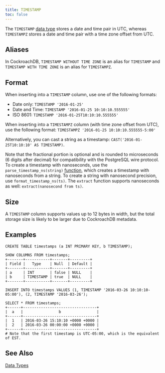 ```yaml
---
title: TIMESTAMP
toc: false
---
```


The `TIMESTAMP` [data type](data-types.html) stores a date and time pair in UTC, whereas `TIMESTAMPZ` stores a date and time pair with a time zone offset from UTC. 

<div id="toc"></div>

## Aliases

In CockroachDB, `TIMESTAMP WITHOUT TIME ZONE` is an alias for `TIMESTAMP` and `TIMESTAMP WITH TIME ZONE` is an alias for `TIMESTAMPZ`.

## Format

When inserting into a `TIMESTAMP` column, use one of the following formats:

- Date only: `TIMESTAMP '2016-01-25'`
- Date and Time: `TIMESTAMP '2016-01-25 10:10:10.555555'`
- ISO 8601: `TIMESTAMP '2016-01-25T10:10:10.555555'`

When inserting into a `TIMESTAMPZ` column (with time zone offset from UTC), use the following format: `TIMESTAMPZ '2016-01-25 10:10:10.555555-5:00'`

Alternatively, you can cast a string as a timestamp: `CAST('2016-01-25T10:10:10' AS TIMESTAMP)`.

Note that the fractional portion is optional and is rounded to
microseconds (6 digits after decimal) for compatibility with the
PostgreSQL wire protocol. To create a timestamp with nanoseconds, use the
`parse_timestamp_ns(string)` [function](functions-and-operators.html),
which creates a timestamp with nanoseconds from a string. To create a string
with nanosecond precision, use `format_timestamp_ns(ts)`. The `extract`
function supports nanoseconds as well: `extract(nanosecond from ts)`.

## Size

A `TIMESTAMP` column supports values up to 12 bytes in width, but the total storage size is likely to be larger due to CockroachDB metadata. 

## Examples

~~~
CREATE TABLE timestamps (a INT PRIMARY KEY, b TIMESTAMP);

SHOW COLUMNS FROM timestamps;
+-------+-----------+-------+---------+
| Field |   Type    | Null  | Default |
+-------+-----------+-------+---------+
| a     | INT       | false | NULL    |
| b     | TIMESTAMP | true  | NULL    |
+-------+-----------+-------+---------+

INSERT INTO timestamps VALUES (1, TIMESTAMP '2016-03-26 10:10:10-05:00'), (2, TIMESTAMP '2016-03-26');

SELECT * FROM timestamps;
+------+---------------------------------+
|  a   |                b                |
+------+---------------------------------+
|  1   | 2016-03-26 15:10:10 +0000 +0000 |
|  2   | 2016-03-26 00:00:00 +0000 +0000 |
+------+---------------------------------+
# Note that the first timestamp is UTC-05:00, which is the equivalent of EST.
~~~

## See Also

[Data Types](data-types.html)